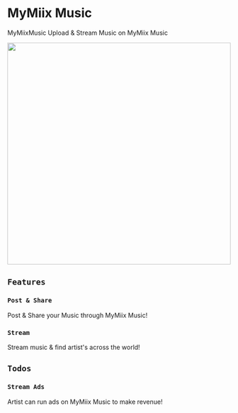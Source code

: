 # MyMiix Music
MyMiixMusic Upload & Stream Music on MyMiix Music


<img width="100%" height="500px" src="/assets/MusicMymiix%201.png" />

## `Features`

### `Post & Share`
Post & Share your Music through MyMiix Music!

### `Stream`
Stream music & find artist's across the world!


## `Todos` 

### `Stream Ads`
Artist can run ads on MyMiix Music to make revenue!
